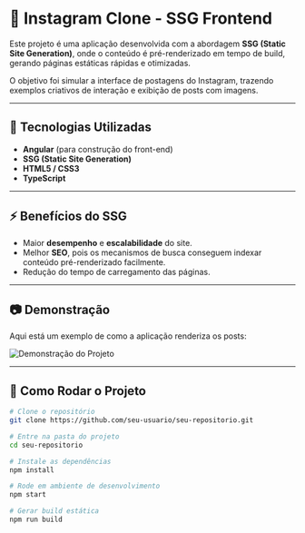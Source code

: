 # 📸 Instagram Clone - SSG Frontend  

Este projeto é uma aplicação desenvolvida com a abordagem **SSG (Static Site Generation)**, onde o conteúdo é pré-renderizado em tempo de build, gerando páginas estáticas rápidas e otimizadas.  

O objetivo foi simular a interface de postagens do Instagram, trazendo exemplos criativos de interação e exibição de posts com imagens.  

---

## 🚀 Tecnologias Utilizadas
- **Angular** (para construção do front-end)  
- **SSG (Static Site Generation)**  
- **HTML5 / CSS3**  
- **TypeScript**  

---

## ⚡ Benefícios do SSG
- Maior **desempenho** e **escalabilidade** do site.  
- Melhor **SEO**, pois os mecanismos de busca conseguem indexar conteúdo pré-renderizado facilmente.  
- Redução do tempo de carregamento das páginas.  

---

## 📷 Demonstração  

Aqui está um exemplo de como a aplicação renderiza os posts:  

![Demonstração do Projeto](./screencapture-localhost-4200-explore-br-2025-08-29-16_11_14.png)  

---

## 🔧 Como Rodar o Projeto

```bash
# Clone o repositório
git clone https://github.com/seu-usuario/seu-repositorio.git

# Entre na pasta do projeto
cd seu-repositorio

# Instale as dependências
npm install

# Rode em ambiente de desenvolvimento
npm start

# Gerar build estática
npm run build

